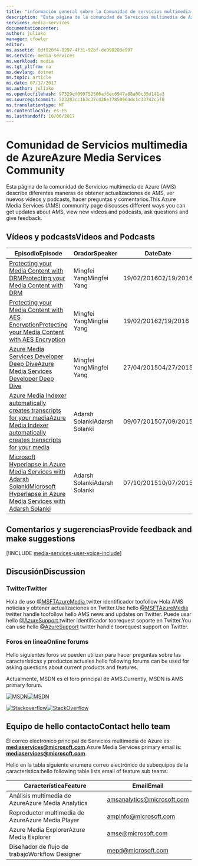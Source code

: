 ```yaml
---
title: "información general sobre la Comunidad de servicios multimedia de aaaAzure | Documentos de Microsoft"
description: "Esta página de la comunidad de Servicios multimedia de Azure (AMS) describe diferentes maneras de obtener actualizaciones de AMS, ver nuevos vídeos y podcasts, hacer preguntas y comentarios. "
services: media-services
documentationcenter: 
author: juliako
manager: cfowler
editor: 
ms.assetid: 0df020f4-8297-4f31-92bf-de098283e997
ms.service: media-services
ms.workload: media
ms.tgt_pltfrm: na
ms.devlang: dotnet
ms.topic: article
ms.date: 07/17/2017
ms.author: juliako
ms.openlocfilehash: 97329ef099752506af6ec6947a88a00c35d141a3
ms.sourcegitcommit: 523283cc1b3c37c428e77850964dc1c33742c5f0
ms.translationtype: MT
ms.contentlocale: es-ES
ms.lasthandoff: 10/06/2017
---
```

# <a name="azure-media-services-community"></a><span data-ttu-id="e6ab2-103">Comunidad de Servicios multimedia de Azure</span><span class="sxs-lookup"><span data-stu-id="e6ab2-103">Azure Media Services Community</span></span>
<span data-ttu-id="e6ab2-104">Esta página de la comunidad de Servicios multimedia de Azure (AMS) describe diferentes maneras de obtener actualizaciones de AMS, ver nuevos vídeos y podcasts, hacer preguntas y comentarios.</span><span class="sxs-lookup"><span data-stu-id="e6ab2-104">This Azure Media Services (AMS) community page discusses different ways you can get updates about AMS, view new videos and podcasts, ask questions and give feedback.</span></span>   

## <a name="videos-and-podcasts"></a><span data-ttu-id="e6ab2-105">Vídeos y podcasts</span><span class="sxs-lookup"><span data-stu-id="e6ab2-105">Videos and Podcasts</span></span>
| <span data-ttu-id="e6ab2-106">Episodio</span><span class="sxs-lookup"><span data-stu-id="e6ab2-106">Episode</span></span> | <span data-ttu-id="e6ab2-107">Orador</span><span class="sxs-lookup"><span data-stu-id="e6ab2-107">Speaker</span></span> | <span data-ttu-id="e6ab2-108">Date</span><span class="sxs-lookup"><span data-stu-id="e6ab2-108">Date</span></span> |
| --- | --- | --- |
| [<span data-ttu-id="e6ab2-109">Protecting your Media Content with DRM</span><span class="sxs-lookup"><span data-stu-id="e6ab2-109">Protecting your Media Content with DRM</span></span>](https://azure.microsoft.com/documentation/videos/azurefridayprotectingyourmediacontentdrm/) |<span data-ttu-id="e6ab2-110">Mingfei Yang</span><span class="sxs-lookup"><span data-stu-id="e6ab2-110">Mingfei Yang</span></span> |<span data-ttu-id="e6ab2-111">19/02/2016</span><span class="sxs-lookup"><span data-stu-id="e6ab2-111">02/19/2016</span></span> |
| [<span data-ttu-id="e6ab2-112">Protecting your Media Content with AES Encryption</span><span class="sxs-lookup"><span data-stu-id="e6ab2-112">Protecting your Media Content with AES Encryption</span></span>](https://azure.microsoft.com/documentation/videos/azure-media-services-protecting-your-media-content-with-aes-encryption/) |<span data-ttu-id="e6ab2-113">Mingfei Yang</span><span class="sxs-lookup"><span data-stu-id="e6ab2-113">Mingfei Yang</span></span> |<span data-ttu-id="e6ab2-114">19/02/2016</span><span class="sxs-lookup"><span data-stu-id="e6ab2-114">2/19/2016</span></span> |
| [<span data-ttu-id="e6ab2-115">Azure Media Services Developer Deep Dive</span><span class="sxs-lookup"><span data-stu-id="e6ab2-115">Azure Media Services Developer Deep Dive</span></span>](https://azure.microsoft.com/documentation/videos/build-2015-azure-media-services-developer-deep-dive/) |<span data-ttu-id="e6ab2-116">Mingfei Yang</span><span class="sxs-lookup"><span data-stu-id="e6ab2-116">Mingfei Yang</span></span> |<span data-ttu-id="e6ab2-117">27/04/2015</span><span class="sxs-lookup"><span data-stu-id="e6ab2-117">04/27/2015</span></span> |
| [<span data-ttu-id="e6ab2-118">Azure Media Indexer automatically creates transcripts for your media</span><span class="sxs-lookup"><span data-stu-id="e6ab2-118">Azure Media Indexer automatically creates transcripts for your media</span></span>](https://azure.microsoft.com/documentation/videos/azure-media-indexer-autoatically-creates-transcripts-for-your-media-with-adarsh-solanki/) |<span data-ttu-id="e6ab2-119">Adarsh Solanki</span><span class="sxs-lookup"><span data-stu-id="e6ab2-119">Adarsh Solanki</span></span> |<span data-ttu-id="e6ab2-120">09/07/2015</span><span class="sxs-lookup"><span data-stu-id="e6ab2-120">07/09/2015</span></span> |
| [<span data-ttu-id="e6ab2-121">Microsoft Hyperlapse in Azure Media Services with Adarsh Solanki</span><span class="sxs-lookup"><span data-stu-id="e6ab2-121">Microsoft Hyperlapse in Azure Media Services with Adarsh Solanki</span></span>](https://azure.microsoft.com/documentation/videos/microsoft-hyperlapse-in-azure-media-services-with-adarsh-solanki/) |<span data-ttu-id="e6ab2-122">Adarsh Solanki</span><span class="sxs-lookup"><span data-stu-id="e6ab2-122">Adarsh Solanki</span></span> |<span data-ttu-id="e6ab2-123">07/10/2015</span><span class="sxs-lookup"><span data-stu-id="e6ab2-123">10/07/2015</span></span> |

## <a name="provide-feedback-and-make-suggestions"></a><span data-ttu-id="e6ab2-124">Comentarios y sugerencias</span><span class="sxs-lookup"><span data-stu-id="e6ab2-124">Provide feedback and make suggestions</span></span>
[!INCLUDE [media-services-user-voice-include](../../includes/media-services-user-voice-include.md)]

## <a name="discussion"></a><span data-ttu-id="e6ab2-125">Discusión</span><span class="sxs-lookup"><span data-stu-id="e6ab2-125">Discussion</span></span>
### <a name="twitter"></a><span data-ttu-id="e6ab2-126">Twitter</span><span class="sxs-lookup"><span data-stu-id="e6ab2-126">Twitter</span></span>
<span data-ttu-id="e6ab2-127">Hola de uso [ @MSFTAzureMedia ](https://twitter.com/MSFTAzureMedia) twitter identificador toofollow Hola AMS noticias y obtener actualizaciones en Twitter.</span><span class="sxs-lookup"><span data-stu-id="e6ab2-127">Use hello [@MSFTAzureMedia](https://twitter.com/MSFTAzureMedia) twitter handle toofollow hello AMS news and updates on Twitter.</span></span> <span data-ttu-id="e6ab2-128">Puede usar hello [ @AzureSupport ](https://twitter.com/azuresupport) twitter identificador toorequest soporte en Twitter.</span><span class="sxs-lookup"><span data-stu-id="e6ab2-128">You can use hello [@AzureSupport](https://twitter.com/azuresupport) twitter handle toorequest support on Twitter.</span></span>  

### <a name="online-forums"></a><span data-ttu-id="e6ab2-129">Foros en línea</span><span class="sxs-lookup"><span data-stu-id="e6ab2-129">Online forums</span></span>
<span data-ttu-id="e6ab2-130">Hello siguientes foros se pueden utilizar para hacer preguntas sobre las características y productos actuales.</span><span class="sxs-lookup"><span data-stu-id="e6ab2-130">hello following forums can be used for asking questions about current products and features.</span></span>

<span data-ttu-id="e6ab2-131">Actualmente, MSDN es el foro principal de AMS.</span><span class="sxs-lookup"><span data-stu-id="e6ab2-131">Currently, MSDN is AMS primary forum.</span></span>

<span data-ttu-id="e6ab2-132">[![MSDN](./media/media-services-community/msdn.png)](https://social.msdn.microsoft.com/forums/azure/home?forum=MediaServices)</span><span class="sxs-lookup"><span data-stu-id="e6ab2-132">[![MSDN](./media/media-services-community/msdn.png)](https://social.msdn.microsoft.com/forums/azure/home?forum=MediaServices)</span></span> 

<span data-ttu-id="e6ab2-133">[![Stackoverflow](./media/media-services-community/stack-overflow.png)](http://stackoverflow.com/questions/tagged/azure-media-services)</span><span class="sxs-lookup"><span data-stu-id="e6ab2-133">[![StackOverflow](./media/media-services-community/stack-overflow.png)](http://stackoverflow.com/questions/tagged/azure-media-services)</span></span> 

## <a name="contact-hello-team"></a><span data-ttu-id="e6ab2-134">Equipo de hello contacto</span><span class="sxs-lookup"><span data-stu-id="e6ab2-134">Contact hello team</span></span>
<span data-ttu-id="e6ab2-135">El correo electrónico principal de Servicios multimedia de Azure es: **mediaservices@microsoft.com**.</span><span class="sxs-lookup"><span data-stu-id="e6ab2-135">Azure Media Services primary email is: **mediaservices@microsoft.com**.</span></span>

<span data-ttu-id="e6ab2-136">Hello en la tabla siguiente enumera correo electrónico de subequipos de la característica:</span><span class="sxs-lookup"><span data-stu-id="e6ab2-136">hello following table lists email of feature sub teams:</span></span>

| <span data-ttu-id="e6ab2-137">Característica</span><span class="sxs-lookup"><span data-stu-id="e6ab2-137">Feature</span></span> | <span data-ttu-id="e6ab2-138">Email</span><span class="sxs-lookup"><span data-stu-id="e6ab2-138">Email</span></span> |
| --- | --- |
| <span data-ttu-id="e6ab2-139">Análisis multimedia de Azure</span><span class="sxs-lookup"><span data-stu-id="e6ab2-139">Azure Media Analytics</span></span> |amsanalytics@microsoft.com |
| <span data-ttu-id="e6ab2-140">Reproductor multimedia de Azure</span><span class="sxs-lookup"><span data-stu-id="e6ab2-140">Azure Media Player</span></span> |ampinfo@microsoft.com |
| <span data-ttu-id="e6ab2-141">Azure Media Explorer</span><span class="sxs-lookup"><span data-stu-id="e6ab2-141">Azure Media Explorer</span></span> |amse@microsoft.com |
| <span data-ttu-id="e6ab2-142">Diseñador de flujo de trabajo</span><span class="sxs-lookup"><span data-stu-id="e6ab2-142">Workflow Designer</span></span> |mepd@microsoft.com |

